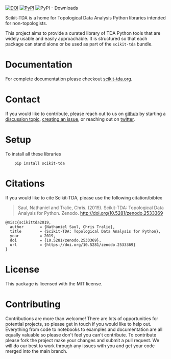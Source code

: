 [![DOI](https://zenodo.org/badge/129452930.svg)](https://zenodo.org/badge/latestdoi/129452930)
[![PyPI](https://badge.fury.io/py/scikit-tda.svg)](https://badge.fury.io/py/scikit-tda)
![PyPI - Downloads](https:img.shields.io/pypi/dm/scikit-tda)

Scikit-TDA is a home for Topological Data Analysis Python libraries intended for non-topologists.

This project aims to provide a curated library of TDA Python tools that are widely usable and easily approachable. It is structured so that each package can stand alone or be used as part of the `scikit-tda` bundle.

# Documentation

For complete documentation please checkout [scikit-tda.org](https://scikit-tda.org).

# Contact

If you would like to contribute, please reach out to us on
[github](https://github.com/scikit-tda) by starting a [discussion
topic](https://github.com/orgs/scikit-tda/discussions), [creating an
issue](https://github.com/scikit-tda/scikit-tda/issues), or reaching out on
[twitter](https://twitter.com/scikit_tda).

# Setup

To install all these libraries

```
    pip install scikit-tda
```

# Citations

If you would like to cite Scikit-TDA, please use the following citation/bibtex

> Saul, Nathaniel and Tralie, Chris. (2019). Scikit-TDA: Topological Data Analysis for Python. Zenodo. http://doi.org/10.5281/zenodo.2533369

```
@misc{scikittda2019,
  author       = {Nathaniel Saul, Chris Tralie},
  title        = {Scikit-TDA: Topological Data Analysis for Python},
  year         = 2019,
  doi          = {10.5281/zenodo.2533369},
  url          = {https://doi.org/10.5281/zenodo.2533369}
}
```

# License

This package is licensed with the MIT license.

# Contributing

Contributions are more than welcome! There are lots of opportunities for potential projects, so please get in touch if you would like to help out. Everything from code to notebooks to examples and documentation are all equally valuable so please don't feel you can't contribute. To contribute please fork the project make your changes and submit a pull request. We will do our best to work through any issues with you and get your code merged into the main branch.
